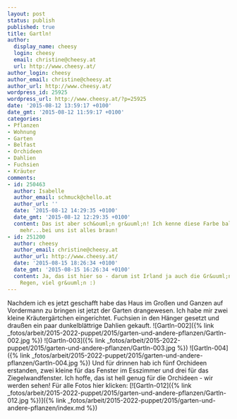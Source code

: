 ```yaml
---
layout: post
status: publish
published: true
title: Gartln!
author:
  display_name: cheesy
  login: cheesy
  email: christine@cheesy.at
  url: http://www.cheesy.at/
author_login: cheesy
author_email: christine@cheesy.at
author_url: http://www.cheesy.at/
wordpress_id: 25925
wordpress_url: http://www.cheesy.at/?p=25925
date: '2015-08-12 13:59:17 +0100'
date_gmt: '2015-08-12 11:59:17 +0100'
categories:
- Pflanzen
- Wohnung
- Garten
- Belfast
- Orchideen
- Dahlien
- Fuchsien
- Kräuter
comments:
- id: 250463
  author: Isabelle
  author_email: schmuck@chello.at
  author_url: ''
  date: '2015-08-12 14:29:35 +0100'
  date_gmt: '2015-08-12 12:29:35 +0100'
  content: Das ist aber sch&ouml;n gr&uuml;n! Ich kenne diese Farbe bald gar nicht
    mehr...bei uns ist alles braun!
- id: 251200
  author: cheesy
  author_email: christine@cheesy.at
  author_url: http://www.cheesy.at/
  date: '2015-08-15 18:26:34 +0100'
  date_gmt: '2015-08-15 16:26:34 +0100'
  content: Ja, das ist hier so - darum ist Irland ja auch die Gr&uuml;ne Insel - viel
    Regen, viel gr&uuml;n :)
---
```

Nachdem ich es jetzt geschafft habe das Haus im Großen und Ganzen auf Vordermann zu bringen ist jetzt der Garten drangewesen. Ich habe mir zwei kleine Kräutergärtchen eingerichtet. Fuchsien in den Hänger gesetzt und draußen ein paar dunkelblättrige Dahlien gekauft.
![Gartln-002]({% link _fotos/arbeit/2015-2022-puppet/2015/garten-und-andere-pflanzen/Gartln-002.jpg %})
 ![Gartln-003]({% link _fotos/arbeit/2015-2022-puppet/2015/garten-und-andere-pflanzen/Gartln-003.jpg %})
 ![Gartln-004]({% link _fotos/arbeit/2015-2022-puppet/2015/garten-und-andere-pflanzen/Gartln-004.jpg %})
Und für drinnen hab ich fünf Orchideen erstanden, zwei kleine für das Fenster im Esszimmer und drei für das Ziegelwandfenster. Ich hoffe, das ist hell genug für die Orchideen - wir werden sehen! Für alle Fotos hier klicken:
[![Gartln-012]({% link _fotos/arbeit/2015-2022-puppet/2015/garten-und-andere-pflanzen/Gartln-012.jpg %})]({% link _fotos/arbeit/2015-2022-puppet/2015/garten-und-andere-pflanzen/index.md %})
